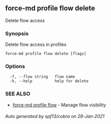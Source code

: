## force-md profile flow delete

Delete flow access

### Synopsis

Delete flow access in profiles

```
force-md profile flow delete [flags]
```

### Options

```
  -f, --flow string   flow name
  -h, --help          help for delete
```

### SEE ALSO

* [force-md profile flow](force-md_profile_flow.md)	 - Manage flow visibility

###### Auto generated by spf13/cobra on 28-Jan-2021

